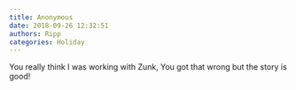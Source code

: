 ```yaml
---
title: Anonymous
date: 2018-09-26 12:32:51
authors: Ripp
categories: Holiday
---
```


 You really think I was working with Zunk, You got that wrong but the story is good!